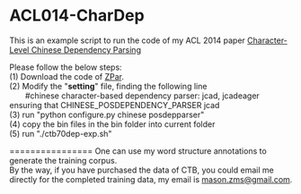 ACL014-CharDep
================
This is an example script to run the code of my ACL 2014 paper [Character-Level Chinese Dependency Parsing](http://www.aclweb.org/anthology/P/P14/P14-1125.pdf)  


Please follow the below steps:  
(1) Download the code of [ZPar](https://github.com/zhangmeishan/ZPar).  
(2) Modify the "**setting**" file, finding the following line  
&ensp;&ensp;&ensp;&ensp;#chinese character-based dependency parser:	jcad, jcadeager  
   ensuring that CHINESE_POSDEPENDENCY_PARSER jcad  
(3) run  "python configure.py chinese posdepparser"  
(4) copy the bin files in the bin folder into current folder  
(5) run "./ctb70dep-exp.sh"  

================
One can use my word structure annotations to generate the training corpus.  
By the way, if you have purchased the data of CTB, you could email me directly for the completed training data, my email is mason.zms@gmail.com.  


